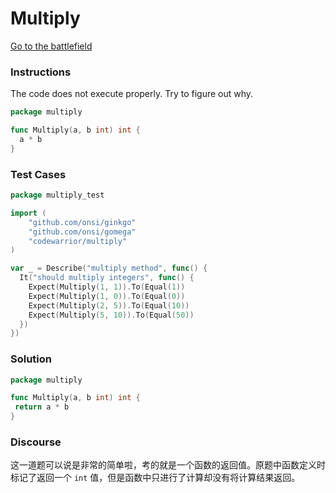 # Multiply

[Go to the battlefield](https://www.codewars.com/kata/multiply/train/go)

### Instructions

The code does not execute properly. Try to figure out why.

```go
package multiply

func Multiply(a, b int) int {
  a * b
}
```

### Test Cases

```go
package multiply_test

import (
    "github.com/onsi/ginkgo"
    "github.com/onsi/gomega"
    "codewarrior/multiply"
)

var _ = Describe("multiply method", func() {
  It("should multiply integers", func() {
    Expect(Multiply(1, 1)).To(Equal(1))
    Expect(Multiply(1, 0)).To(Equal(0))
    Expect(Multiply(2, 5)).To(Equal(10))
    Expect(Multiply(5, 10)).To(Equal(50))
  })
})
```

### Solution

```go
package multiply

func Multiply(a, b int) int {
 return a * b
}
```

### Discourse

这一道题可以说是非常的简单啦，考的就是一个函数的返回值。原题中函数定义时标记了返回一个 `int` 值，但是函数中只进行了计算却没有将计算结果返回。
